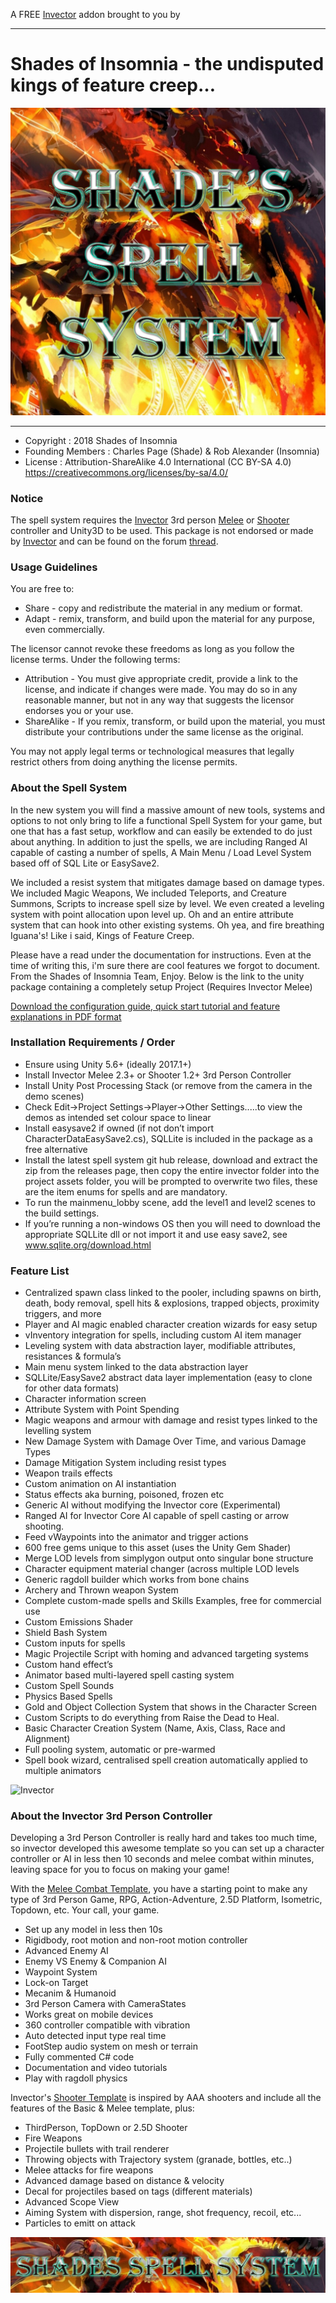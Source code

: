 A FREE [Invector](https://assetstore.unity.com/publishers/13943) addon brought to you by 
***
# Shades of Insomnia - the undisputed kings of feature creep…
![Shade's Spell System](ShadesSpellSystem.png)
***
* Copyright        : 2018 Shades of Insomnia
* Founding Members : Charles Page (Shade) & Rob Alexander (Insomnia)
* License          : Attribution-ShareAlike 4.0 International (CC BY-SA 4.0) https://creativecommons.org/licenses/by-sa/4.0/

### Notice
The spell system requires the [Invector](https://assetstore.unity.com/publishers/13943) 3rd person [Melee](https://assetstore.unity.com/packages/templates/systems/third-person-controller-melee-combat-template-44227) or [Shooter](https://assetstore.unity.com/packages/templates/systems/third-person-controller-shooter-template-84583) controller and Unity3D to be used.  This package is not endorsed or made by [Invector](https://assetstore.unity.com/publishers/13943) and can be found on the forum [thread](http://invector.proboards.com/thread/480/shades-spell-system).

### Usage Guidelines
You are free to:
* Share - copy and redistribute the material in any medium or format.
* Adapt - remix, transform, and build upon the material for any purpose, even commercially. 

The licensor cannot revoke these freedoms as long as you follow the license terms.
Under the following terms:
* Attribution - You must give appropriate credit, provide a link to the license, and indicate if changes were made. You may do so in any reasonable manner, but not in any way that suggests the licensor endorses you or your use.
* ShareAlike - If you remix, transform, or build upon the material, you must distribute your contributions under the same license as the original.  

You may not apply legal terms or technological measures that legally restrict others from doing anything the license permits.

### About the Spell System
In the new system you will find a massive amount of new tools, systems and options to not only bring to life a functional Spell System for your game, but one that has a fast setup, workflow and can easily be extended to do just about anything. In addition to just the spells, we are including Ranged AI capable of casting a number of spells, A Main Menu / Load Level System based off of SQL Lite or EasySave2.

We included a resist system that mitigates damage based on damage types. We included Magic Weapons, We included Teleports, and Creature Summons, Scripts to increase spell size by level. We even created a leveling system with point allocation upon level up. Oh and an entire attribute system that can hook into other existing systems. Oh yea, and fire breathing Iguana's! Like i said, Kings of Feature Creep.

Please have a read under the documentation for instructions. Even at the time of writing this, i'm sure there are cool features we forgot to document. From the Shades of Insomnia Team, Enjoy. Below is the link to the unity package containing a completely setup Project (Requires Invector Melee)

[Download the configuration guide, quick start tutorial and feature explanations in PDF format](https://github.com/ShadesOfInsomnia/SpellSystem/blob/master/Invector-3rdPersonController/Add-ons/ShadesSpellSystem/Getting%20Started%20Guide%202.2a.pdf)

### Installation Requirements / Order
* Ensure using Unity 5.6+ (ideally 2017.1+)
* Install Invector Melee 2.3+ or Shooter 1.2+ 3rd Person Controller
* Install Unity Post Processing Stack (or remove from the camera in the demo scenes)
* Check Edit->Project Settings->Player->Other Settings.....to view the demos as intended set colour space to linear
* Install easysave2 if owned (if not don’t import CharacterDataEasySave2.cs), SQLLite is included in the package as a free alternative
* Install the latest spell system git hub release, download and extract the zip from the releases page, then copy the entire invector folder into the project assets folder, you will be prompted to overwrite two files, these are the item enums for spells and are mandatory. 
* To run the mainmenu_lobby scene, add the level1 and level2 scenes to the build settings.
* If you’re running a non-windows OS then you will need to download the appropriate SQLLite dll or not import it and use easy save2, see www.sqlite.org/download.html


### Feature List
* Centralized spawn class linked to the pooler, including spawns on birth, death, body removal, spell hits & explosions, trapped objects, proximity triggers, and more
* Player and AI magic enabled character creation wizards for easy setup
* vInventory integration for spells, including custom AI item manager
* Leveling system with data abstraction layer, modifiable attributes, resistances & formula’s
* Main menu system linked to the data abstraction layer
* SQLLite/EasySave2 abstract data layer implementation (easy to clone for other data formats)
* Character information screen
* Attribute System with Point Spending
* Magic weapons and armour with damage and resist types linked to the levelling system
* New Damage System with Damage Over Time, and various Damage Types
* Damage Mitigation System including resist types
* Weapon trails effects
* Custom animation on AI instantiation
* Status effects aka burning, poisoned, frozen etc
* Generic AI without modifying the Invector core (Experimental)
* Ranged AI for Invector Core AI capable of spell casting or arrow shooting.
* Feed vWaypoints into the animator and trigger actions
* 600 free gems unique to this asset (uses the Unity Gem Shader)
* Merge LOD levels from simplygon output onto singular bone structure
* Character equipment material changer (across multiple LOD levels
* Generic ragdoll builder which works from bone chains
* Archery and Thrown weapon System
* Complete custom-made spells and Skills Examples, free for commercial use
* Custom Emissions Shader
* Shield Bash System
* Custom inputs for spells
* Magic Projectile Script with homing and advanced targeting systems
* Custom hand effect’s
* Animator based multi-layered spell casting system
* Custom Spell Sounds
* Physics Based Spells
* Gold and Object Collection System that shows in the Character Screen
* Custom Scripts to do everything from Raise the Dead to Heal.
* Basic Character Creation System (Name, Axis, Class, Race and Alignment)
* Full pooling system, automatic or pre-warmed
* Spell book wizard, centralised spell creation automatically applied to multiple animators


![Invector](https://static.wixstatic.com/media/f7eaa8_8311fce352b64e57911dbc58ed01cc8e.png/v1/fill/w_208,h_129,al_c,usm_0.66_1.00_0.01/f7eaa8_8311fce352b64e57911dbc58ed01cc8e.png)
### About the Invector 3rd Person Controller
Developing a 3rd Person Controller is really hard and takes too much time, so invector developed this awesome template so you can set up a character controller or AI in less then 10 seconds and melee combat within minutes, leaving space for you to focus on making your game!

With the [Melee Combat Template](https://assetstore.unity.com/packages/templates/systems/third-person-controller-melee-combat-template-44227), you have a starting point to make any type of 3rd Person Game, RPG, Action-Adventure, 2.5D Platform, Isometric, Topdown, etc. Your call, your game. 
* Set up any model in less then 10s
* Rigidbody, root motion and non-root motion controller
* Advanced Enemy AI
* Enemy VS Enemy & Companion AI
* Waypoint System
* Lock-on Target
* Mecanim & Humanoid
* 3rd Person Camera with CameraStates
* Works great on mobile devices
* 360 controller compatible with vibration
* Auto detected input type real time
* FootStep audio system on mesh or terrain
* Fully commented C# code
* Documentation and video tutorials
* Play with ragdoll physics

Invector's [Shooter Template](https://assetstore.unity.com/packages/templates/systems/third-person-controller-shooter-template-84583)  is inspired by AAA shooters and include all the features of the Basic & Melee template, plus: 
* ThirdPerson, TopDown or 2.5D Shooter
* Fire Weapons
* Projectile bullets with trail renderer
* Throwing objects with Trajectory system (granade, bottles, etc..)
* Melee attacks for fire weapons
* Advanced damage based on distance & velocity
* Decal for projectiles based on tags (different materials)
* Advanced Scope View
* Aiming System with dispersion, range, shot frequency, recoil, etc...
* Particles to emitt on attack

![Shade's Spell System](Invector-3rdPersonController/Add-ons/ShadesSpellSystem/UI/LogoLong.png)

